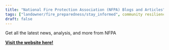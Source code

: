 ```yaml
---
title: "National Fire Protection Association (NFPA) Blogs and Articles"
tags: ["landowner/fire_preparedness/stay_informed", community resilience, fire and forestry groups]
draft: false
---
```


Get all the latest news, analysis, and more from NFPA

[**Visit the website here!**](https://www.nfpa.org/news-blogs-and-articles)

